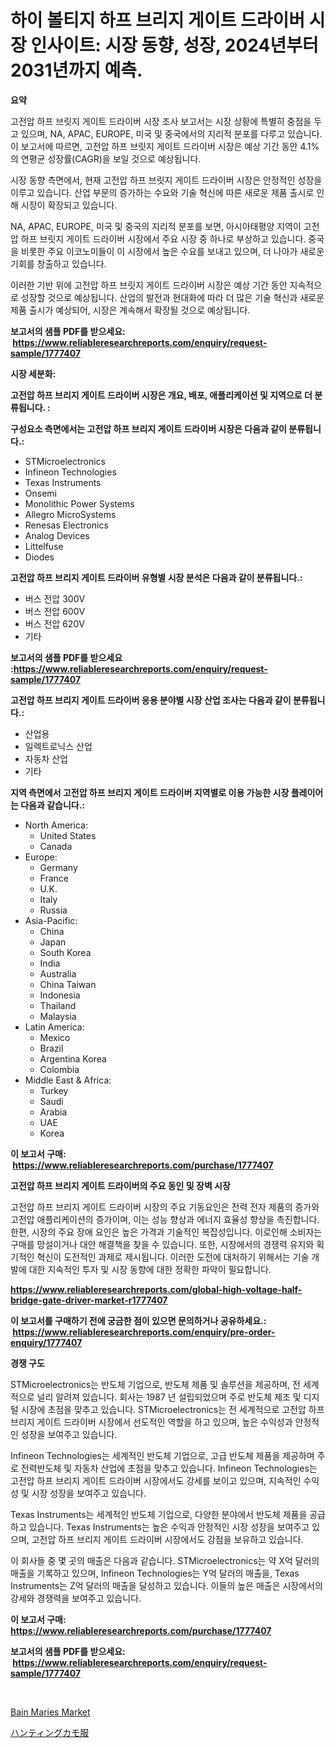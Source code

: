<p><h1>하이 볼티지 하프 브리지 게이트 드라이버 시장 인사이트: 시장 동향, 성장, 2024년부터 2031년까지 예측.</h1></p><p><strong>요약</strong></p>
<p><p>고전압 하프 브릿지 게이트 드라이버 시장 조사 보고서는 시장 상황에 특별히 중점을 두고 있으며, NA, APAC, EUROPE, 미국 및 중국에서의 지리적 분포를 다루고 있습니다. 이 보고서에 따르면, 고전압 하프 브릿지 게이트 드라이버 시장은 예상 기간 동안 4.1%의 연평균 성장률(CAGR)을 보일 것으로 예상됩니다.</p><p>시장 동향 측면에서, 현재 고전압 하프 브릿지 게이트 드라이버 시장은 안정적인 성장을 이루고 있습니다. 산업 부문의 증가하는 수요와 기술 혁신에 따른 새로운 제품 출시로 인해 시장이 확장되고 있습니다.</p><p>NA, APAC, EUROPE, 미국 및 중국의 지리적 분포를 보면, 아시아태평양 지역이 고전압 하프 브릿지 게이트 드라이버 시장에서 주요 시장 중 하나로 부상하고 있습니다. 중국을 비롯한 주요 이코노미들이 이 시장에서 높은 수요를 보내고 있으며, 더 나아가 새로운 기회를 창출하고 있습니다.</p><p>이러한 기반 위에 고전압 하프 브릿지 게이트 드라이버 시장은 예상 기간 동안 지속적으로 성장할 것으로 예상됩니다. 산업의 발전과 현대화에 따라 더 많은 기술 혁신과 새로운 제품 출시가 예상되어, 시장은 계속해서 확장될 것으로 예상됩니다.</p></p>
<p><strong>보고서의 샘플 PDF를 받으세요: &nbsp;<a href="https://www.reliableresearchreports.com/enquiry/request-sample/1777407">https://www.reliableresearchreports.com/enquiry/request-sample/1777407</a></strong></p>
<p><strong>시장 세분화:</strong></p>
<p><strong> 고전압 하프 브리지 게이트 드라이버 시장은 개요, 배포, 애플리케이션 및 지역으로 더 분류됩니다. :</strong></p>
<p><strong>구성요소 측면에서는 고전압 하프 브리지 게이트 드라이버 시장은 다음과 같이 분류됩니다.:</strong></p>
<p><ul><li>STMicroelectronics</li><li>Infineon Technologies</li><li>Texas Instruments</li><li>Onsemi</li><li>Monolithic Power Systems</li><li>Allegro MicroSystems</li><li>Renesas Electronics</li><li>Analog Devices</li><li>Littelfuse</li><li>Diodes</li></ul></p>
<p><strong> 고전압 하프 브리지 게이트 드라이버 유형별 시장 분석은 다음과 같이 분류됩니다.:</strong></p>
<p><ul><li>버스 전압 300V</li><li>버스 전압 600V</li><li>버스 전압 620V</li><li>기타</li></ul></p>
<p><strong>보고서의 샘플 PDF를 받으세요 :<a href="https://www.reliableresearchreports.com/enquiry/request-sample/1777407">https://www.reliableresearchreports.com/enquiry/request-sample/1777407</a></strong></p>
<p><strong> 고전압 하프 브리지 게이트 드라이버 응용 분야별 시장 산업 조사는 다음과 같이 분류됩니다.:</strong></p>
<p><ul><li>산업용</li><li>일렉트로닉스 산업</li><li>자동차 산업</li><li>기타</li></ul></p>
<p><strong>지역 측면에서 고전압 하프 브리지 게이트 드라이버 지역별로 이용 가능한 시장 플레이어는 다음과 같습니다.:</strong></p>
<p><ul>
    <li>
        North America:
        <ul>
            <li>United States</li>
            <li>Canada</li>
        </ul>
    </li>
    <li>
        Europe:
        <ul>
            <li>Germany</li>
            <li>France</li>
            <li>U.K.</li>
            <li>Italy</li>
            <li>Russia</li>
        </ul>
    </li>
    <li>
        Asia-Pacific:
        <ul>
            <li>China</li>
            <li>Japan</li>
            <li>South Korea</li>
            <li>India</li>
            <li>Australia</li>
            <li>China Taiwan</li>
            <li>Indonesia</li>
            <li>Thailand</li>
            <li>Malaysia</li>
        </ul>
    </li>
    <li>
        Latin America:
        <ul>
            <li>Mexico</li>
            <li>Brazil</li>
            <li>Argentina Korea</li>
            <li>Colombia</li>
        </ul>
    </li>
    <li>
        Middle East & Africa:
        <ul>
            <li>Turkey</li>
            <li>Saudi</li>
            <li>Arabia</li>
            <li>UAE</li>
            <li>Korea</li>
        </ul>
    </li>
    </ul></p>
<p><strong>이 보고서 구매: &nbsp;<a href="https://www.reliableresearchreports.com/purchase/1777407">https://www.reliableresearchreports.com/purchase/1777407</a></strong></p>
<p><strong>고전압 하프 브리지 게이트 드라이버의 주요 동인 및 장벽 시장</strong></p>
<p><p>고전압 하프 브리지 게이트 드라이버 시장의 주요 기동요인은 전력 전자 제품의 증가와 고전압 애플리케이션의 증가이며, 이는 성능 향상과 에너지 효율성 향상을 촉진합니다. 한편, 시장의 주요 장애 요인은 높은 가격과 기술적인 복잡성입니다. 이로인해 소비자는 구매를 망설이거나 대안 해결책을 찾을 수 있습니다. 또한, 시장에서의 경쟁력 유지와 획기적인 혁신이 도전적인 과제로 제시됩니다. 이러한 도전에 대처하기 위해서는 기술 개발에 대한 지속적인 투자 및 시장 동향에 대한 정확한 파악이 필요합니다.</p></p>
<p><strong><a href="https://www.reliableresearchreports.com/global-high-voltage-half-bridge-gate-driver-market-r1777407">https://www.reliableresearchreports.com/global-high-voltage-half-bridge-gate-driver-market-r1777407</a></strong></p>
<p><strong>이 보고서를 구매하기 전에 궁금한 점이 있으면 문의하거나 공유하세요.: &nbsp;<a href="https://www.reliableresearchreports.com/enquiry/pre-order-enquiry/1777407">https://www.reliableresearchreports.com/enquiry/pre-order-enquiry/1777407</a></strong></p>
<p><strong>경쟁 구도</strong></p>
<p><p>STMicroelectronics는 반도체 기업으로, 반도체 제품 및 솔루션을 제공하며, 전 세계적으로 널리 알려져 있습니다. 회사는 1987 년 설립되었으며 주로 반도체 제조 및 디지털 시장에 초점을 맞추고 있습니다. STMicroelectronics는 전 세계적으로 고전압 하프 브리지 게이트 드라이버 시장에서 선도적인 역할을 하고 있으며, 높은 수익성과 안정적인 성장을 보여주고 있습니다.</p><p>Infineon Technologies는 세계적인 반도체 기업으로, 고급 반도체 제품을 제공하며 주로 전력반도체 및 자동차 산업에 초점을 맞추고 있습니다. Infineon Technologies는 고전압 하프 브리지 게이트 드라이버 시장에서도 강세를 보이고 있으며, 지속적인 수익성 및 시장 성장을 보여주고 있습니다.</p><p>Texas Instruments는 세계적인 반도체 기업으로, 다양한 분야에서 반도체 제품을 공급하고 있습니다. Texas Instruments는 높은 수익과 안정적인 시장 성장을 보여주고 있으며, 고전압 하프 브리지 게이트 드라이버 시장에서도 강점을 보유하고 있습니다. </p><p>이 회사들 중 몇 곳의 매출은 다음과 같습니다. STMicroelectronics는 약 X억 달러의 매출을 기록하고 있으며, Infineon Technologies는 Y억 달러의 매출을, Texas Instruments는 Z억 달러의 매출을 달성하고 있습니다. 이들의 높은 매출은 시장에서의 강세와 경쟁력을 보여주고 있습니다.</p></p>
<p><strong>이 보고서 구매: &nbsp; <a href="https://www.reliableresearchreports.com/purchase/1777407">https://www.reliableresearchreports.com/purchase/1777407</a></strong></p>
<p><strong>보고서의 샘플 PDF를 받으세요: &nbsp;<a href="https://www.reliableresearchreports.com/enquiry/request-sample/1777407">https://www.reliableresearchreports.com/enquiry/request-sample/1777407</a></strong><strong></strong></p>
<p>&nbsp;</p>
<p><p><a href="https://github.com/PeterParrish5/Market-Research-Report-List-4/blob/main/bain-maries-market.md">Bain Maries Market</a></p><p><a href="https://medium.com/@austincooper525/%E6%AC%A1%E3%81%AE%E6%96%87%E7%AB%A0%E3%82%92%E6%97%A5%E6%9C%AC%E8%AA%9E%E3%81%AB%E7%BF%BB%E8%A8%B3%E3%81%97%E3%81%BE%E3%81%99-%E7%8B%A9%E7%8C%9F%E8%BF%B7%E5%BD%A9%E3%82%A6%E3%82%A7%E3%82%A2%E5%B8%82%E5%A0%B4%E3%81%AE%E5%88%86%E6%9E%90-%E3%82%B0%E3%83%AD%E3%83%BC%E3%83%90%E3%83%AB%E7%94%A3%E6%A5%AD%E8%A6%96%E7%82%B9%E3%81%A8%E4%BA%88%E6%B8%AC-2024%E5%B9%B4%E3%81%8B%E3%82%892031%E5%B9%B4%E3%81%BE%E3%81%A7-d8b84a6cf535">ハンティングカモ服</a></p></p>